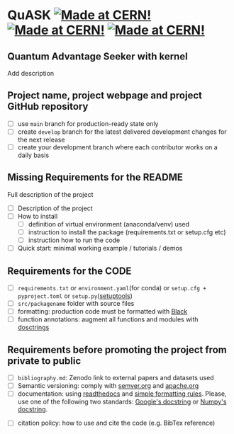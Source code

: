 # QuASK  [![Made at CERN!](https://img.shields.io/badge/CERN-CERN%20openlab-brightgreen)](https://openlab.cern/) [![Made at CERN!](https://img.shields.io/badge/CERN-Open%20Source-%232980b9.svg)](https://home.cern) [![Made at CERN!](https://img.shields.io/badge/CERN-QTI-blue)](https://quantum.cern/our-governance)

## Quantum Advantage Seeker with kernel


Add description


## Project name, project webpage and project GitHub repository

- [ ] use `main` branch for production-ready state only
- [ ] create `develop` branch for the latest delivered development changes for the next release
- [ ] create your development branch where each contributor works on a daily basis

##  Missing Requirements for the README
 Full description of the project
- [ ] Description of the project 
- [ ] How to install 
  - [ ] definition of virtual environment (anaconda/venv) used
  - [ ] instruction to install the package (requirements.txt or setup.cfg etc)
  - [ ] instruction how to run the code
- [ ] Quick start: minimal working example / tutorials / demos

##  Requirements for the CODE
- [ ] `requirements.txt` or `environment.yaml`(for conda) or `setup.cfg + pyproject.toml` or `setup.py`([setuptools](https://setuptools.pypa.io/en/latest/))
- [ ] `src/packagename` folder with source files
- [ ] formatting: production code must be formatted with [Black](https://github.com/psf/black)
- [ ] function annotations: augment all functions and modules with [dosctrings](https://sphinxcontrib-napoleon.readthedocs.io/en/latest/index.html)

##  Requirements before promoting the project from private to public
- [ ] `bibliography.md`: Zenodo link to external papers and datasets used
- [ ] Semantic versioning: comply with [semver.org](https://github.com/semver/semver/blob/master/semver.md) and [apache.org](https://apr.apache.org/versioning.html)
- [ ] documentation: using [readthedocs](https://docs.readthedocs.io/en/stable/tutorial/) and [simple formatting rules](https://hplgit.github.io/teamods/sphinx_api/html/sphinx_api.html). Please, use one of the following two standards: [Google's docstring](https://google.github.io/styleguide/pyguide.html) or [Numpy's docstring](https://numpydoc.readthedocs.io/en/latest/format.html#docstring-standard).
<!--
- [ ] [Sphynx](https://docs.readthedocs.io/en/stable/intro/getting-started-with-sphinx.html) with Napoleon theme and Autodoc, include it in `docs` folder
-->
- [ ] citation policy: how to use and cite the code (e.g. BibTex reference)
